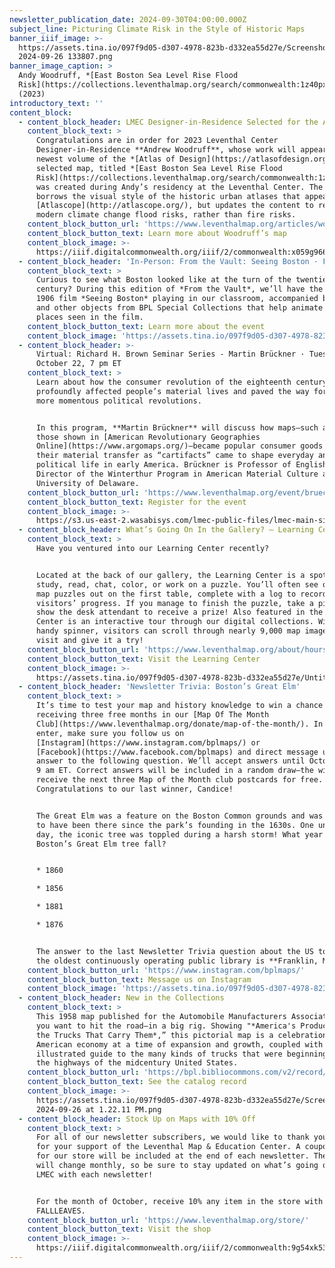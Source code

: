 ```yaml
---
newsletter_publication_date: 2024-09-30T04:00:00.000Z
subject_line: Picturing Climate Risk in the Style of Historic Maps
banner_iiif_image: >-
  https://assets.tina.io/097f9d05-d307-4978-823b-d332ea55d27e/Screenshot
  2024-09-26 133807.png
banner_image_caption: >
  Andy Woodruff, *[East Boston Sea Level Rise Flood
  Risk](https://collections.leventhalmap.org/search/commonwealth:1z40px27t)*
  (2023)
introductory_text: ''
content_block:
  - content_block_header: LMEC Designer-in-Residence Selected for the Atlas of Design
    content_block_text: >
      Congratulations are in order for 2023 Leventhal Center
      Designer-in-Residence **Andrew Woodruff**, whose work will appear in the
      newest volume of the *[Atlas of Design](https://atlasofdesign.org/)*. The
      selected map, titled *[East Boston Sea Level Rise Flood
      Risk](https://collections.leventhalmap.org/search/commonwealth:1z40px27t)*,
      was created during Andy’s residency at the Leventhal Center. The map
      borrows the visual style of the historic urban atlases that appear in
      [Atlascope](http://atlascope.org/), but updates the content to reflect
      modern climate change flood risks, rather than fire risks.
    content_block_button_url: 'https://www.leventhalmap.org/articles/woodruff-map-interactive/'
    content_block_button_text: Learn more about Woodruff’s map
    content_block_image: >-
      https://iiif.digitalcommonwealth.org/iiif/2/commonwealth:x059g9662/full/,1200/0/default.jpg
  - content_block_header: 'In-Person: From the Vault: Seeing Boston · Friday, October 11, 2-4 pm ET'
    content_block_text: >
      Curious to see what Boston looked like at the turn of the twentieth
      century? During this edition of *From the Vault*, we’ll have the iconic
      1906 film *Seeing Boston* playing in our classroom, accompanied by maps
      and other objects from BPL Special Collections that help animate the
      places seen in the film.
    content_block_button_text: Learn more about the event
    content_block_image: 'https://assets.tina.io/097f9d05-d307-4978-823b-d332ea55d27e/image (15).png'
  - content_block_header: >-
      Virtual: Richard H. Brown Seminar Series - Martin Brückner · Tuesday,
      October 22, 7 pm ET
    content_block_text: >
      Learn about how the consumer revolution of the eighteenth century
      profoundly affected people’s material lives and paved the way for other
      more momentous political revolutions.


      In this program, **Martin Brückner** will discuss how maps—such as many of
      those shown in [American Revolutionary Geographies
      Online](https://www.argomaps.org/)—became popular consumer goods and how
      their material transfer as “cartifacts” came to shape everyday and
      political life in early America. Brückner is Professor of English and
      Director of the Winterthur Program in American Material Culture at the
      University of Delaware.
    content_block_button_url: 'https://www.leventhalmap.org/event/brueckner-love-of-maps/'
    content_block_button_text: Register for the event
    content_block_image: >-
      https://s3.us-east-2.wasabisys.com/lmec-public-files/lmec-main-site-static-assets/events/Martin_Brückner_01.jpg
  - content_block_header: What’s Going On In the Gallery? — Learning Center
    content_block_text: >
      Have you ventured into our Learning Center recently? 


      Located at the back of our gallery, the Learning Center is a spot to
      study, read, chat, color, or work on a puzzle. You’ll often see one of our
      map puzzles out on the first table, complete with a log to record
      visitors’ progress. If you manage to finish the puzzle, take a picture and
      show the desk attendant to receive a prize! Also featured in the Learning
      Center is an interactive tour through our digital collections. With the
      handy spinner, visitors can scroll through nearly 9,000 map images. Come
      visit and give it a try!
    content_block_button_url: 'https://www.leventhalmap.org/about/hours-directions/'
    content_block_button_text: Visit the Learning Center
    content_block_image: >-
      https://assets.tina.io/097f9d05-d307-4978-823b-d332ea55d27e/Untitled%20(19).png
  - content_block_header: 'Newsletter Trivia: Boston’s Great Elm'
    content_block_text: >
      It’s time to test your map and history knowledge to win a chance of
      receiving three free months in our [Map Of The Month
      Club](https://www.leventhalmap.org/donate/map-of-the-month/). In order to
      enter, make sure you follow us on
      [Instagram](https://www.instagram.com/bplmaps/) or
      [Facebook](https://www.facebook.com/bplmaps) and direct message us the
      answer to the following question. We’ll accept answers until October 7 at
      9 am ET. Correct answers will be included in a random draw—the winner will
      receive the next three Map of the Month club postcards for free.
      Congratulations to our last winner, Candice!


      The Great Elm was a feature on the Boston Common grounds and was estimated
      to have been there since the park’s founding in the 1630s. One unfortunate
      day, the iconic tree was toppled during a harsh storm! What year did
      Boston’s Great Elm tree fall?


      * 1860

      * 1856

      * 1881

      * 1876


      The answer to the last Newsletter Trivia question about the US town with
      the oldest continuously operating public library is **Franklin, MA**.
    content_block_button_url: 'https://www.instagram.com/bplmaps/'
    content_block_button_text: Message us on Instagram
    content_block_image: 'https://assets.tina.io/097f9d05-d307-4978-823b-d332ea55d27e/Great Elm.png'
  - content_block_header: New in the Collections
    content_block_text: >
      This 1958 map published for the Automobile Manufacturers Association makes
      you want to hit the road—in a big rig. Showing "*America's Products and
      the Trucks That Carry Them*,” this pictorial map is a celebration of the
      American economy at a time of expansion and growth, coupled with an
      illustrated guide to the many kinds of trucks that were beginning to fill
      the highways of the midcentury United States.
    content_block_button_url: 'https://bpl.bibliocommons.com/v2/record/S75C8919287'
    content_block_button_text: See the catalog record
    content_block_image: >-
      https://assets.tina.io/097f9d05-d307-4978-823b-d332ea55d27e/Screenshot
      2024-09-26 at 1.22.11 PM.png
  - content_block_header: Stock Up on Maps with 10% Off
    content_block_text: >
      For all of our newsletter subscribers, we would like to thank you so much
      for your support of the Leventhal Map & Education Center. A coupon code
      for our store will be included at the end of each newsletter. The code
      will change monthly, so be sure to stay updated on what’s going on at the
      LMEC with each newsletter!


      For the month of October, receive 10% any item in the store with the code
      FALLLEAVES.
    content_block_button_url: 'https://www.leventhalmap.org/store/'
    content_block_button_text: Visit the shop
    content_block_image: >-
      https://iiif.digitalcommonwealth.org/iiif/2/commonwealth:9g54xk53j/full/,1600/0/default.jpg
---
```


